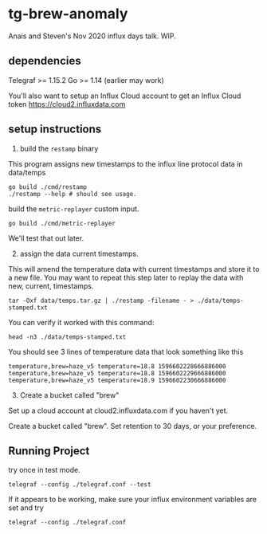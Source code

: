 # tg-brew-anomaly

Anais and Steven's Nov 2020 influx days talk. WIP.

## dependencies

Telegraf >= 1.15.2
Go >= 1.14 (earlier may work)

You'll also want to setup an Influx Cloud account to get an Influx Cloud token
https://cloud2.influxdata.com

## setup instructions

1. build the `restamp` binary

This program assigns new timestamps to the influx line protocol data in data/temps

    go build ./cmd/restamp
    ./restamp --help # should see usage.

build the `metric-replayer` custom input.

    go build ./cmd/metric-replayer

We'll test that out later.

2. assign the data current timestamps.

This will amend the temperature data with current timestamps and store it to a new file.
You may want to repeat this step later to replay the data with new, current, timestamps.

    tar -Oxf data/temps.tar.gz | ./restamp -filename - > ./data/temps-stamped.txt

You can verify it worked with this command:

    head -n3 ./data/temps-stamped.txt

You should see 3 lines of temperature data that look something like this

    temperature,brew=haze_v5 temperature=18.8 1596602228666886000
    temperature,brew=haze_v5 temperature=18.8 1596602229666886000
    temperature,brew=haze_v5 temperature=18.9 1596602230666886000

3. Create a bucket called "brew"

Set up a cloud account at cloud2.influxdata.com if you haven't yet.

Create a bucket called "brew". Set retention to 30 days, or your preference.

## Running Project

try once in test mode.

    telegraf --config ./telegraf.conf --test

If it appears to be working, make sure your influx environment variables are set and try

    telegraf --config ./telegraf.conf